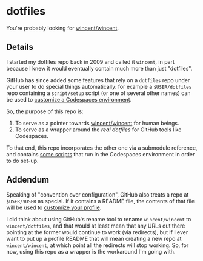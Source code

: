 # dotfiles

You're probably looking for [wincent/wincent](https://github.com/wincent/wincent).

## Details

I started my dotfiles repo back in 2009 and called it `wincent`, in part because I knew it would eventually contain much more than just "dotfiles".

GitHub has since added some features that rely on a `dotfiles` repo under your user to do special things automatically: for example a `$USER/dotfiles` repo containing a `script/setup` script (or one of several other names) can be used to [customize a Codespaces environment](https://docs.github.com/en/codespaces/setting-up-your-codespace/personalizing-codespaces-for-your-account#dotfiles).

So, the purpose of this repo is:

1. To serve as a pointer towards [wincent/wincent](https://github.com/wincent/wincent) for human beings.
2. To serve as a wrapper around the _real dotfiles_ for GitHub tools like Codespaces.

To that end, this repo incorporates the other one via a submodule reference, and contains [some scripts](scripts) that run in the Codespaces environment in order to do set-up.

## Addendum

Speaking of "convention over configuration", GitHub also treats a repo at `$USER/$USER` as special. If it contains a README file, the contents of that file will be used to [customize your profile](https://docs.github.com/en/github/setting-up-and-managing-your-github-profile/customizing-your-profile/managing-your-profile-readme).

I did think about using GitHub's rename tool to rename `wincent/wincent` to `wincent/dotfiles`, and that would at least mean that any URLs out there pointing at the former would continue to work (via redirects), but if I ever want to put up a profile README that will mean creating a new repo at `wincent/wincent`, at which point all the redirects will stop working. So, for now, using this repo as a wrapper is the workaround I'm going with.
